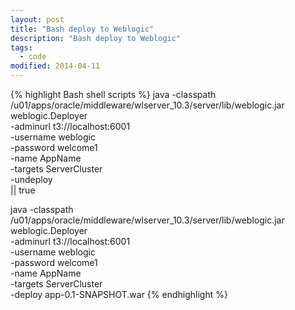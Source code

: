 ```yaml
---
layout: post
title: "Bash deploy to Weblogic"
description: "Bash deploy to Weblogic"
tags: 
  - code
modified: 2014-04-11
---
```


{% highlight Bash shell scripts %}
java -classpath /u01/apps/oracle/middleware/wlserver_10.3/server/lib/weblogic.jar weblogic.Deployer \
	 -adminurl t3://localhost:6001 \
	 -username weblogic \
	 -password welcome1 \
	 -name AppName \
	 -targets ServerCluster \
	 -undeploy \
	 || true

java -classpath /u01/apps/oracle/middleware/wlserver_10.3/server/lib/weblogic.jar weblogic.Deployer \
	 -adminurl t3://localhost:6001 \
	 -username weblogic \
	 -password welcome1 \
	 -name AppName \
	 -targets ServerCluster \
	 -deploy app-0.1-SNAPSHOT.war
{% endhighlight %}